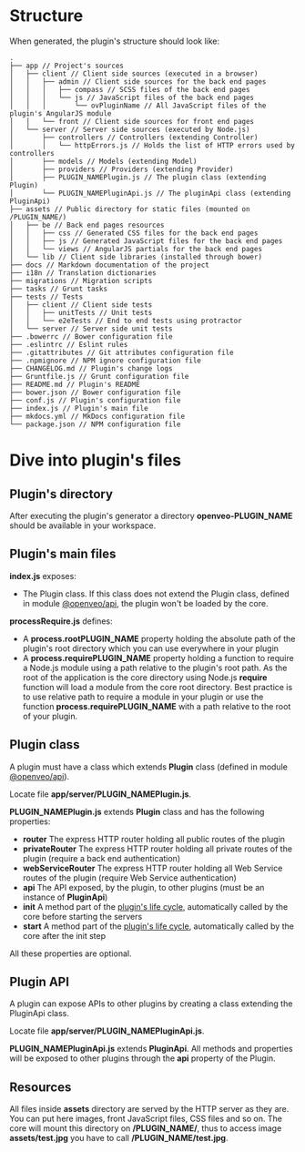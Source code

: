 # Structure
When generated, the plugin's structure should look like:

```
.
├── app // Project's sources
│   ├── client // Client side sources (executed in a browser)
│   │   ├── admin // Client side sources for the back end pages
│   │   │   ├── compass // SCSS files of the back end pages
│   │   │   └── js // JavaScript files of the back end pages
│   │   │       └── ovPluginName // All JavaScript files of the plugin's AngularJS module
│   │   └── front // Client side sources for front end pages
│   └── server // Server side sources (executed by Node.js)
│       ├── controllers // Controllers (extending Controller)
│       │   └── httpErrors.js // Holds the list of HTTP errors used by controllers
│       ├── models // Models (extending Model)
│       ├── providers // Providers (extending Provider)
│       ├── PLUGIN_NAMEPlugin.js // The plugin class (extending Plugin)
│       └── PLUGIN_NAMEPluginApi.js // The pluginApi class (extending PluginApi)
├── assets // Public directory for static files (mounted on /PLUGIN_NAME/)
│   ├── be // Back end pages resources
│   │   ├── css // Generated CSS files for the back end pages
│   │   ├── js // Generated JavaScript files for the back end pages
│   │   └── views // AngularJS partials for the back end pages
│   └── lib // Client side libraries (installed through bower)
├── docs // Markdown documentation of the project
├── i18n // Translation dictionaries
├── migrations // Migration scripts
├── tasks // Grunt tasks
├── tests // Tests
│   ├── client // Client side tests
│   │   ├── unitTests // Unit tests
│   │   └── e2eTests // End to end tests using protractor
│   └── server // Server side unit tests
├── .bowerrc // Bower configuration file
├── .eslintrc // Eslint rules
├── .gitattributes // Git attributes configuration file
├── .npmignore // NPM ignore configuration file
├── CHANGELOG.md // Plugin's change logs
├── Gruntfile.js // Grunt configuration file
├── README.md // Plugin's README
├── bower.json // Bower configuration file
├── conf.js // Plugin's configuration file
├── index.js // Plugin's main file
├── mkdocs.yml // MkDocs configuration file
└── package.json // NPM configuration file
```


# Dive into plugin's files

## Plugin's directory

After executing the plugin's generator a directory **openveo-PLUGIN_NAME** should be available in your workspace.

## Plugin's main files

**index.js** exposes:

- The Plugin class. If this class does not extend the Plugin class, defined in module [@openveo/api](https://github.com/veo-labs/openveo-api), the plugin won't be loaded by the core.

**processRequire.js** defines:

- A **process.rootPLUGIN_NAME** property holding the absolute path of the plugin's root directory which you can use everywhere in your plugin
- A **process.requirePLUGIN_NAME** property holding a function to require a Node.js module using a path relative to the plugin's root path. As the root of the application is the core directory using Node.js **require** function will load a module from the core root directory. Best practice is to use relative path to require a module in your plugin or use the function **process.requirePLUGIN_NAME** with a path relative to the root of your plugin.

## Plugin class

A plugin must have a class which extends **Plugin** class (defined in module [@openveo/api](https://github.com/veo-labs/openveo-api)).

Locate file **app/server/PLUGIN_NAMEPlugin.js**.

**PLUGIN_NAMEPlugin.js** extends **Plugin** class and has the following properties:

- **router** The express HTTP router holding all public routes of the plugin
- **privateRouter** The express HTTP router holding all private routes of the plugin (require a back end authentication)
- **webServiceRouter** The express HTTP router holding all Web Service routes of the plugin (require Web Service authentication)
- **api** The API exposed, by the plugin, to other plugins (must be an instance of **PluginApi**)
- **init** A method part of the [plugin's life cycle](plugin-life-cycle.md), automatically called by the core before starting the servers
- **start** A method part of the [plugin's life cycle](plugin-life-cycle.md), automatically called by the core after the init step

All these properties are optional.

## Plugin API

A plugin can expose APIs to other plugins by creating a class extending the PluginApi class.

Locate file **app/server/PLUGIN_NAMEPluginApi.js**.

**PLUGIN_NAMEPluginApi.js** extends **PluginApi**. All methods and properties will be exposed to other plugins through the **api** property of the Plugin.

## Resources

All files inside **assets** directory are served by the HTTP server as they are. You can put here images, front JavaScript files, CSS files and so on. The core will mount this directory on **/PLUGIN_NAME/**, thus to access image **assets/test.jpg** you have to call **/PLUGIN_NAME/test.jpg**.
